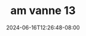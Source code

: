 --- 
title: "am vanne 13"
description: "video bokeh am vanne 13 ig durasi panjang baru"
date: 2024-06-16T12:26:48-08:00
file_code: "1vl6k6uvj58h"
draft: false
cover: "fo784chnc62daoat.jpg"
tags: ["vanne", "bokep-indo", "bokep-viral", "bokep-ig"]
length: 85
fld_id: "1483130"
foldername: "Am vanne new"
categories: ["Am vanne new"]
views: 0
---